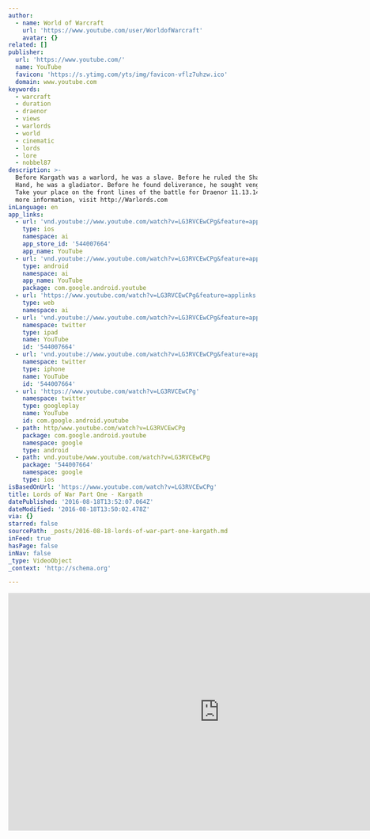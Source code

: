 ```yaml
---
author:
  - name: World of Warcraft
    url: 'https://www.youtube.com/user/WorldofWarcraft'
    avatar: {}
related: []
publisher:
  url: 'https://www.youtube.com/'
  name: YouTube
  favicon: 'https://s.ytimg.com/yts/img/favicon-vflz7uhzw.ico'
  domain: www.youtube.com
keywords:
  - warcraft
  - duration
  - draenor
  - views
  - warlords
  - world
  - cinematic
  - lords
  - lore
  - nobbel87
description: >-
  Before Kargath was a warlord, he was a slave. Before he ruled the Shattered
  Hand, he was a gladiator. Before he found deliverance, he sought vengeance.
  Take your place on the front lines of the battle for Draenor 11.13.14. For
  more information, visit http://Warlords.com
inLanguage: en
app_links:
  - url: 'vnd.youtube://www.youtube.com/watch?v=LG3RVCEwCPg&feature=applinks'
    type: ios
    namespace: ai
    app_store_id: '544007664'
    app_name: YouTube
  - url: 'vnd.youtube://www.youtube.com/watch?v=LG3RVCEwCPg&feature=applinks'
    type: android
    namespace: ai
    app_name: YouTube
    package: com.google.android.youtube
  - url: 'https://www.youtube.com/watch?v=LG3RVCEwCPg&feature=applinks'
    type: web
    namespace: ai
  - url: 'vnd.youtube://www.youtube.com/watch?v=LG3RVCEwCPg&feature=applinks'
    namespace: twitter
    type: ipad
    name: YouTube
    id: '544007664'
  - url: 'vnd.youtube://www.youtube.com/watch?v=LG3RVCEwCPg&feature=applinks'
    namespace: twitter
    type: iphone
    name: YouTube
    id: '544007664'
  - url: 'https://www.youtube.com/watch?v=LG3RVCEwCPg'
    namespace: twitter
    type: googleplay
    name: YouTube
    id: com.google.android.youtube
  - path: http/www.youtube.com/watch?v=LG3RVCEwCPg
    package: com.google.android.youtube
    namespace: google
    type: android
  - path: vnd.youtube/www.youtube.com/watch?v=LG3RVCEwCPg
    package: '544007664'
    namespace: google
    type: ios
isBasedOnUrl: 'https://www.youtube.com/watch?v=LG3RVCEwCPg'
title: Lords of War Part One - Kargath
datePublished: '2016-08-18T13:52:07.064Z'
dateModified: '2016-08-18T13:50:02.478Z'
via: {}
starred: false
sourcePath: _posts/2016-08-18-lords-of-war-part-one-kargath.md
inFeed: true
hasPage: false
inNav: false
_type: VideoObject
_context: 'http://schema.org'

---
```

<iframe src="https://cdn.embedly.com/widgets/media.html?src=https%3A%2F%2Fwww.youtube.com%2Fembed%2FLG3RVCEwCPg%3Ffeature%3Doembed&amp;url=http%3A%2F%2Fwww.youtube.com%2Fwatch%3Fv%3DLG3RVCEwCPg&amp;image=https%3A%2F%2Fi.ytimg.com%2Fvi%2FLG3RVCEwCPg%2Fhqdefault.jpg&amp;key=b7d04c9b404c499eba89ee7072e1c4f7&amp;type=text%2Fhtml&amp;schema=youtube" width="854" height="480" scrolling="no" frameborder="0" allowfullscreen="" style=""></iframe>